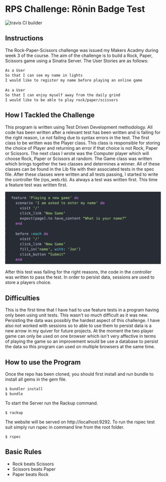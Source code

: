 # RPS Challenge: Rōnin Badge Test

![travis CI builder](https://travis-ci.org/jonathansayer/rps-challenge.svg?branch=master)

Instructions
-------
The Rock-Paper-Scissors challenge was issued my Makers Acadmy during week 3 of the course. The aim of the challenge is to build a Rock, Paper, Scissors game using a Sinatra Server. The User Stories are as follows:

```
As a User
So that I can see my name in lights
I would like to register my name before playing an online game

As a User
So that I can enjoy myself away from the daily grind
I would like to be able to play rock/paper/scissors
```

How I Tackled the Challenge
-------
This program is written using Test Driven Development methodology. All code has been written after a relevant test has been written and is failing for the right reason, i.e not failing due to syntax errors in the test.
The first class to be written was the Player class. This class is responsible for storing the choice of Player and returning an error if that choice is not Rock, Paper or Scissors.
The next class I wrote was the Computer player which will choose Rock, Paper or Scissors at random.
The Game class was written which brings together the two classes and determines a winner.
All of these classes can be found in the Lib file with their associated tests in the spec file.
After these classes were written and all tests passing, I started to write the controller file (rps_web.rb). As always a test was written first. This time a feature test was written first.

![Alt text](/images/feature_test.png?raw=true)

After this test was failing for the right reasons, the code in the controller was written to pass the test. In order to persist data, sessions are used to store a players choice.


Difficulties
-------
This is the first time that I have had to use feature tests in a program having only been using unit tests. This wasn't so much difficult as it was new.
Persisting the data was possibly the hardest aspect of this challenge. I have also not worked with sessions so to able to use them to persist data is a new arrow in my quiver for future projects.
At the moment the two player game can only be used on one browser which isn't very affective in terms of playing the game so an improvement would be use a database to persist the data so this program can used on multiple browsers at the same time.


How to use the Program
-----
Once the repo has been cloned, you should first install and run bundle to install all gems in the gem file.

```
$ bundler install
$ bundle
```

To start the Server run the Rackup command.

```
$ rackup
```
The website will be served on http://localhost:9292.
To run the rspec test suit simply run rspec in command line from the root folder.

```
$ rspec
```
## Basic Rules

- Rock beats Scissors
- Scissors beats Paper
- Paper beats Rock
